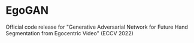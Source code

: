 # EgoGAN
Official code release for "Generative Adversarial Network for Future Hand Segmentation from Egocentric Video" (ECCV 2022)
